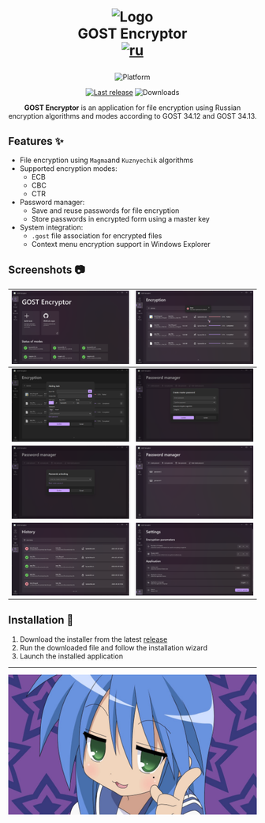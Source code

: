 <h1 align="center">

![Logo](res/favicon.ico)  
GOST Encryptor  
[![ru](https://img.shields.io/badge/README-en-red.svg)](README_RU.md)

</h1>

<div align="center">

![Platform](https://img.shields.io/badge/Windows-0078D6?style=for-the-badge&logo=windows&logoColor=white "Not clickable")

[![Last release](https://img.shields.io/github/v/release/LuTiFlekSSer/Encryption_app)](https://github.com/LuTiFlekSSer/Encryption_app/releases/latest "Download")
![Downloads](https://img.shields.io/github/downloads/LuTiFlekSSer/Encryption_app/total "Not clickable")

**GOST Encryptor** is an application for file encryption using Russian encryption algorithms and modes according to GOST
34.12 and GOST 34.13.

</div>

## Features :sparkles:

* File encryption using `Magma`and `Kuznyechik` algorithms
* Supported encryption modes:
    * ECB
    * CBC
    * CTR
* Password manager:
    * Save and reuse passwords for file encryption
    * Store passwords in encrypted form using a master key
* System integration:
    * `.gost` file association for encrypted files
    * Context menu encryption support in Windows Explorer

## Screenshots :camera:

|     ![Home](screenshots/en/home_en.png)     |    ![Encrypt](screenshots/en/enc_en.png)    |
|:-------------------------------------------:|:-------------------------------------------:|
| ![Add Task](screenshots/en/add_task_en.png) |   ![Create](screenshots/en/create_en.png)   |
|   ![Unlock](screenshots/en/unlock_en.png)   |   ![Password](screenshots/en/pass_en.png)   |
|  ![History](screenshots/en/history_en.png)  | ![Settings](screenshots/en/settings_en.png) |

## Installation :wrench:

1. Download the installer from the latest [release](https://github.com/LuTiFlekSSer/Encryption_app/releases/latest)
2. Run the downloaded file and follow the installation wizard
3. Launch the installed application

___

<div align="center">

![Thanks](screenshots/end.jpg)

</div>